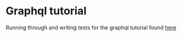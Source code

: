 # Graphql tutorial
Running through and writing tests for the graphql tutorial found [here](https://www.howtographql.com/graphql-js/1-getting-started/)
